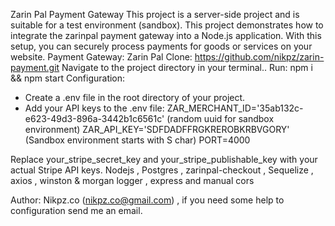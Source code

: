 Zarin Pal Payment Gateway
This project is a server-side project and is suitable for a test environment (sandbox). This project demonstrates how to integrate the zarinpal payment gateway into a Node.js application. With this setup, you can securely process payments for goods or services on your website.
Payment Gateway:  Zarin Pal
Clone:  https://github.com/nikpz/zarin-payment.git
Navigate to the project directory in your terminal..
Run:  npm i && npm start
Configuration:
  - Create a .env file in the root directory of your project.
  - Add your API keys to the .env file:
    ZAR_MERCHANT_ID='35ab132c-e623-49d3-896a-3442b1c6561c'  (random uuid for sandbox environment)
    ZAR_API_KEY='SDFDADFFRGKREROBKRBVGORY'  (Sandbox environment starts with S char)
    PORT=4000

Replace your_stripe_secret_key and your_stripe_publishable_key with your actual Stripe API keys.
Nodejs , Postgres , zarinpal-checkout , Sequelize , axios , winston & morgan logger , express and manual cors 

Author: Nikpz.co  (nikpz.co@gmail.com) , if you need some help to configuration send me an email.


  
  
